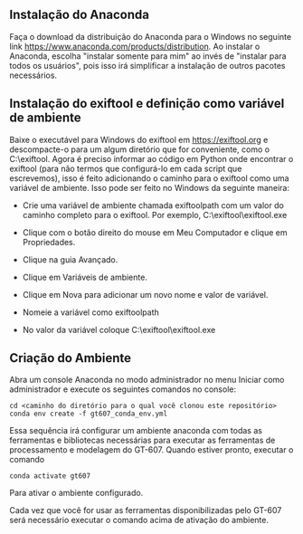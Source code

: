 ## Instalação do Anaconda

Faça o download da distribuição do Anaconda para o Windows no seguinte link https://www.anaconda.com/products/distribution.
Ao instalar o Anaconda, escolha "instalar somente para mim" ao invés de "instalar para todos os usuários", pois isso irá simplificar a instalação de outros pacotes necessários.

## Instalação do exiftool e definição como variável de ambiente

Baixe o executável para Windows do exiftool em https://exiftool.org e descompacte-o para um algum diretório que for conveniente, como o C:\exiftool. Agora é preciso informar ao código em Python onde encontrar o exiftool (para não termos que configurá-lo em cada script que escrevemos), isso é feito adicionando o caminho para o exiftool como uma variável de ambiente.
Isso pode ser feito no Windows da seguinte maneira:

- Crie uma variável de ambiente chamada exiftoolpath com um valor do caminho completo para o exiftool. Por exemplo, C:\exiftool\exiftool.exe

- Clique com o botão direito do mouse em Meu Computador e clique em Propriedades.

- Clique na guia Avançado.

- Clique em Variáveis de ambiente.

- Clique em Nova para adicionar um novo nome e valor de variável.

- Nomeie a variável como exiftoolpath

- No valor da variável coloque C:\exiftool\exiftool.exe

## Criação do Ambiente

Abra um console Anaconda no modo administrador no menu Iniciar como administrador e execute os seguintes comandos no console:

```shell
cd <caminho do diretório para o qual você clonou este repositório>
conda env create -f gt607_conda_env.yml
```

Essa sequência irá configurar um ambiente anaconda com todas as ferramentas e bibliotecas necessárias para executar as ferramentas de processamento e modelagem do GT-607.
Quando estiver pronto, executar o comando

```shell
conda activate gt607
```

Para ativar o ambiente configurado.

Cada vez que você for usar as ferramentas disponibilizadas pelo GT-607 será necessário executar o comando acima de ativação do ambiente.
